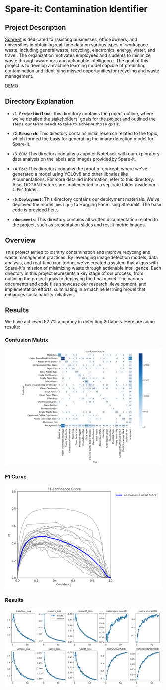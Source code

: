 # Spare-it: Contamination Identifier

## Project Description

[Spare-it](https://www.spare-it.com/) is dedicated to assisting businesses, office owners, and universities in obtaining real-time data on various types of workspace waste, including general waste, recycling, electronics, energy, water, and travel. The organization motivates employees and students to minimize waste through awareness and actionable intelligence. The goal of this project is to develop a machine learning model capable of predicting contamination and identifying missed opportunities for recycling and waste management.

[DEMO](https://huggingface.co/spaces/jasonoh/spare-it)

## Directory Explanation

- **`/1.ProjectOutline`**: This directory contains the project outline, where we've detailed the stakeholders' goals for the project and outlined the steps our team needs to take to achieve those goals.

- **`/2.Research`**: This directory contains initial research related to the topic, which formed the basis for generating the image detection model for Spare-it.

- **`/3.EDA`**: This directory contains a Jupyter Notebook with our exploratory data analysis on the labels and images provided by Spare-it.

- **`/4.PoC`**: This directory contains the proof of concept, where we've generated a model using YOLOv8 and other libraries like Albumentations. For more detailed information, refer to this directory. Also, DCGAN features are implemented in a separate folder inside our `4.PoC` folder.

- **`/5.Deployment`**: This directory contains our deployment materials. We've deployed the model (`best.pt`) to Hugging Face using Streamlit. The base code is provided here.

- **`/documents`**: This directory contains all written documentation related to the project, such as presentation slides and result metric images.

## Overview

This project aimed to identify contamination and improve recycling and waste management practices. By leveraging image detection models, data analysis, and real-time monitoring, we've created a system that aligns with Spare-it's mission of minimizing waste through actionable intelligence. Each directory in this project represents a key stage of our process, from outlining the project goals to deploying the final model. The various documents and code files showcase our research, development, and implementation efforts, culminating in a machine learning model that enhances sustainability initiatives.

## Results

We have achieved 52.7% accuracy in detecting 20 labels. Here are some results:

### Confusion Matrix

![Confusion Matrix](./documents/best-result/confusion_matrix.png)

### F1 Curve

![F1 Curve](./documents/best-result/F1_curve.png)

### Results

![Results](./documents/best-result/results.png)